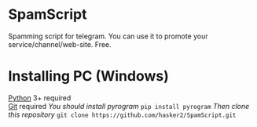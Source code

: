 # SpamScript
Spamming script for telegram. You can use it to promote your service/channel/web-site. Free.
# Installing PC (Windows)
[Python](https://www.python.org/downloads/) 3+ required\
[Git](https://git-scm.com/downloads) required
*You should install pyrogram*
```pip install pyrogram```
*Then clone this repository*
```git clone https://github.com/hasker2/SpamScript.git```
